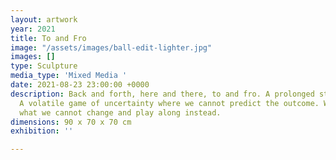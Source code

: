 ```yaml
---
layout: artwork
year: 2021
title: To and Fro
image: "/assets/images/ball-edit-lighter.jpg"
images: []
type: Sculpture
media_type: 'Mixed Media '
date: 2021-08-23 23:00:00 +0000
description: Back and forth, here and there, to and fro. A prolonged state of flux.
  A volatile game of uncertainty where we cannot predict the outcome. We should embrace
  what we cannot change and play along instead.
dimensions: 90 x 70 x 70 cm
exhibition: ''

---
```

